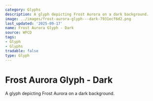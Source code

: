 ```yaml
---
category: Glyphs
description: A glyph depicting Frost Aurora on a dark background.
image: ../images/frost-aurora-glyph---dark-7931ecf6d2.png
last_updated: '2025-09-17'
name: Frost Aurora Glyph - Dark
source: WFCD
tags:
- Glyph
- Glyphs
tradable: false
type: Glyph
---
```


# Frost Aurora Glyph - Dark

A glyph depicting Frost Aurora on a dark background.

